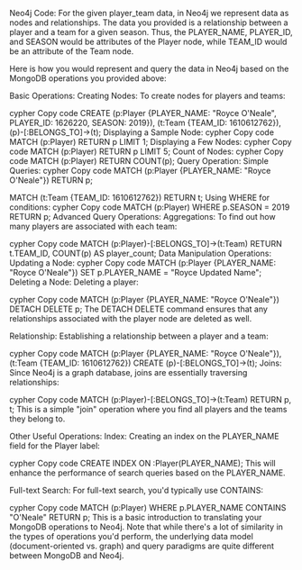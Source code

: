 Neo4j Code:
For the given player_team data, in Neo4j we represent data as nodes and relationships. The data you provided is a relationship between a player and a team for a given season. Thus, the PLAYER_NAME, PLAYER_ID, and SEASON would be attributes of the Player node, while TEAM_ID would be an attribute of the Team node.

Here is how you would represent and query the data in Neo4j based on the MongoDB operations you provided above:

Basic Operations:
Creating Nodes:
To create nodes for players and teams:

cypher
Copy code
CREATE (p:Player {PLAYER_NAME: "Royce O'Neale", PLAYER_ID: 1626220, SEASON: 2019}),
       (t:Team {TEAM_ID: 1610612762}),
       (p)-[:BELONGS_TO]->(t);
Displaying a Sample Node:
cypher
Copy code
MATCH (p:Player)
RETURN p
LIMIT 1;
Displaying a Few Nodes:
cypher
Copy code
MATCH (p:Player)
RETURN p
LIMIT 5;
Count of Nodes:
cypher
Copy code
MATCH (p:Player)
RETURN COUNT(p);
Query Operation:
Simple Queries:
cypher
Copy code
MATCH (p:Player {PLAYER_NAME: "Royce O'Neale"})
RETURN p;

MATCH (t:Team {TEAM_ID: 1610612762})
RETURN t;
Using WHERE for conditions:
cypher
Copy code
MATCH (p:Player)
WHERE p.SEASON = 2019
RETURN p;
Advanced Query Operations:
Aggregations:
To find out how many players are associated with each team:

cypher
Copy code
MATCH (p:Player)-[:BELONGS_TO]->(t:Team)
RETURN t.TEAM_ID, COUNT(p) AS player_count;
Data Manipulation Operations:
Updating a Node:
cypher
Copy code
MATCH (p:Player {PLAYER_NAME: "Royce O'Neale"})
SET p.PLAYER_NAME = "Royce Updated Name";
Deleting a Node:
Deleting a player:

cypher
Copy code
MATCH (p:Player {PLAYER_NAME: "Royce O'Neale"})
DETACH DELETE p;
The DETACH DELETE command ensures that any relationships associated with the player node are deleted as well.

Relationship:
Establishing a relationship between a player and a team:

cypher
Copy code
MATCH (p:Player {PLAYER_NAME: "Royce O'Neale"}), (t:Team {TEAM_ID: 1610612762})
CREATE (p)-[:BELONGS_TO]->(t);
Joins:
Since Neo4j is a graph database, joins are essentially traversing relationships:

cypher
Copy code
MATCH (p:Player)-[:BELONGS_TO]->(t:Team)
RETURN p, t;
This is a simple "join" operation where you find all players and the teams they belong to.

Other Useful Operations:
Index:
Creating an index on the PLAYER_NAME field for the Player label:

cypher
Copy code
CREATE INDEX ON :Player(PLAYER_NAME);
This will enhance the performance of search queries based on the PLAYER_NAME.

Full-text Search:
For full-text search, you'd typically use CONTAINS:

cypher
Copy code
MATCH (p:Player)
WHERE p.PLAYER_NAME CONTAINS "O'Neale"
RETURN p;
This is a basic introduction to translating your MongoDB operations to Neo4j. Note that while there's a lot of similarity in the types of operations you'd perform, the underlying data model (document-oriented vs. graph) and query paradigms are quite different between MongoDB and Neo4j.
